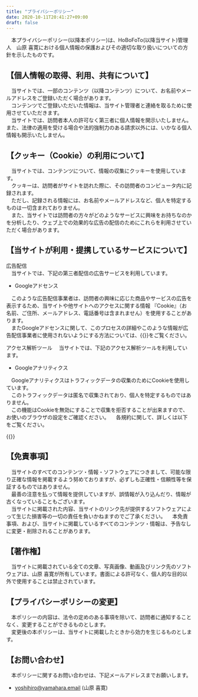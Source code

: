 ```yaml
---
title: "プライバシーポリシー"
date: 2020-10-11T20:41:27+09:00
draft: false
---
```

　本プライバシーポリシー(以降本ポリシー)は、HoBoFoTo(以降当サイト)管理人　山原 喜寛における個人情報の保護およびその適切な取り扱いについての方針を示したものです。

## 【個人情報の取得、利用、共有について】
　当サイトでは、一部のコンテンツ（以降コンテンツ）について、お名前やメールアドレスをご登録いただく場合があります。  
　コンテンツでご登録いただいた情報は、当サイト管理者と連絡を取るために使用させていただきます。    
　当サイトでは、訪問者本人の許可なく第三者に個人情報を開示いたしません。また、法律の適用を受ける場合や法的強制力のある請求以外には、いかなる個人情報も開示いたしません。

## 【クッキー（Cookie）の利用について】
　当サイトでは、コンテンツについて、情報の収集にクッキーを使用しています。  
　クッキーは、訪問者がサイトを訪れた際に、その訪問者のコンピュータ内に記録されます。  
　ただし、記録される情報には、お名前やメールアドレスなど、個人を特定するものは一切含まれておりません。  
　また、当サイトでは訪問者の方々がどのようなサービスに興味をお持ちなのかを分析したり、ウェブ上での効果的な広告の配信のためにこれらを利用させていただく場合があります。

## 【当サイトが利用・提携しているサービスについて】
広告配信  
　当サイトでは、下記の第三者配信の広告サービスを利用しています。

- Googleアドセンス

　このような広告配信事業者は、訪問者の興味に応じた商品やサービスの広告を表示するため、当サイトや他サイトへのアクセスに関する情報 『Cookie』（お名前、ご住所、メールアドレス、電話番号は含まれません）を使用することがあります。  
　またGoogleアドセンスに関して、このプロセスの詳細やこのような情報が広告配信事業者に使用されないようにする方法については、{{<exlink href="http://www.google.co.jp/policies/technologies/ads/" text="こちら">}}をご覧ください。

アクセス解析ツール
　当サイトでは、下記のアクセス解析ツールを利用しています。

- Googleアナリティクス

　Googleアナリティクスはトラフィックデータの収集のためにCookieを使用しています。  
　このトラフィックデータは匿名で収集されており、個人を特定するものではありません。  
　この機能はCookieを無効にすることで収集を拒否することが出来ますので、お使いのブラウザの設定をご確認ください。
　各規約に関して、詳しくは以下をご覧ください。

{{<exlink href="https://support.google.com/analytics/answer/7124332?hl=ja" text="Googleアナリティクス">}}  

## 【免責事項】
　当サイトのすべてのコンテンツ・情報・ソフトウェアにつきまして、可能な限り正確な情報を掲載するよう努めておりますが、必ずしも正確性・信頼性等を保証するものではありません。  
　最善の注意を払って情報を提供していますが、誤情報が入り込んだり、情報が古くなっていることもございます。  
　当サイトに掲載された内容、当サイトのリンク先が提供するソフトウェアによって生じた損害等の一切の責任を負いかねますのでご了承ください。
　本免責事項、および、当サイトに掲載しているすべてのコンテンツ・情報は、予告なしに変更・削除されることがあります。

## 【著作権】
　当サイトに掲載されている全ての文章、写真画像、動画及びリンク先のソフトウェアは、山原 喜寛が所有しています。書面による許可なく、個人的な目的以外で使用することは禁止されています。

## 【プライバシーポリシーの変更】
　本ポリシーの内容は、法令の定めのある事項を除いて、訪問者に通知することなく、変更することができるものとします。  
　変更後の本ポリシーは、当サイトに掲載したときから効力を生じるものとします。

## 【お問い合わせ】
　本ポリシーに関するお問い合わせは、下記メールアドレスまでお願いします。

- yoshihiro@yamahara.email (山原 喜寛)
